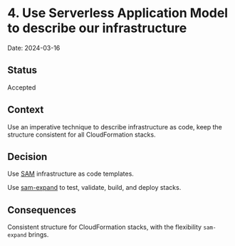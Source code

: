 # 4. Use Serverless Application Model to describe our infrastructure

Date: 2024-03-16

## Status

Accepted

## Context

Use an imperative technique to describe infrastructure as code, keep the structure consistent for all CloudFormation stacks.

## Decision

Use [SAM](https://github.com/aws/serverless-application-model) infrastructure as code templates.

Use [sam-expand](https://github.com/starterstack/sam-expand) to test, validate, build, and deploy stacks.

## Consequences

Consistent structure for CloudFormation stacks, with the flexibility `sam-expand` brings.
